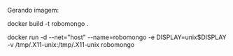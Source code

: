 Gerando imagem:

docker build -t robomongo .

docker run -d --net="host" --name=robomongo -e DISPLAY=unix$DISPLAY -v /tmp/.X11-unix:/tmp/.X11-unix robomongo 



